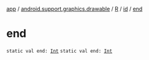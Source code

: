 [app](../../../index.md) / [android.support.graphics.drawable](../../index.md) / [R](../index.md) / [id](index.md) / [end](./end.md)

# end

`static val end: `[`Int`](https://kotlinlang.org/api/latest/jvm/stdlib/kotlin/-int/index.html)
`static val end: `[`Int`](https://kotlinlang.org/api/latest/jvm/stdlib/kotlin/-int/index.html)